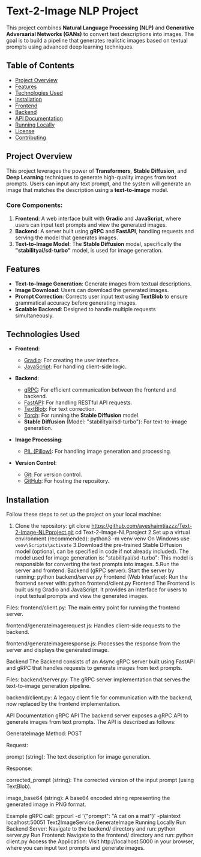 # Text-2-Image NLP Project

This project combines **Natural Language Processing (NLP)** and **Generative Adversarial Networks (GANs)** to convert text descriptions into images. The goal is to build a pipeline that generates realistic images based on textual prompts using advanced deep learning techniques.

## Table of Contents
- [Project Overview](#project-overview)
- [Features](#features)
- [Technologies Used](#technologies-used)
- [Installation](#installation)
- [Frontend](#frontend)
- [Backend](#backend)
- [API Documentation](#api-documentation)
- [Running Locally](#running-locally)
- [License](#license)
- [Contributing](#contributing)

## Project Overview

This project leverages the power of **Transformers**, **Stable Diffusion**, and **Deep Learning** techniques to generate high-quality images from text prompts. Users can input any text prompt, and the system will generate an image that matches the description using a **text-to-image** model.

### Core Components:
1. **Frontend**: A web interface built with **Gradio** and **JavaScript**, where users can input text prompts and view the generated images.
2. **Backend**: A server built using **gRPC** and **FastAPI**, handling requests and serving the model that generates images.
3. **Text-to-Image Model**: The **Stable Diffusion** model, specifically the **"stabilityai/sd-turbo"** model, is used for image generation.

## Features

- **Text-to-Image Generation**: Generate images from textual descriptions.
- **Image Download**: Users can download the generated images.
- **Prompt Correction**: Corrects user input text using **TextBlob** to ensure grammatical accuracy before generating images.
- **Scalable Backend**: Designed to handle multiple requests simultaneously.

## Technologies Used

- **Frontend**:
  - [Gradio](https://gradio.app/): For creating the user interface.
  - [JavaScript](https://www.javascript.com/): For handling client-side logic.
  
- **Backend**:
  - [gRPC](https://grpc.io/): For efficient communication between the frontend and backend.
  - [FastAPI](https://fastapi.tiangolo.com/): For handling RESTful API requests.
  - [TextBlob](https://textblob.readthedocs.io/en/dev/): For text correction.
  - [Torch](https://pytorch.org/): For running the **Stable Diffusion** model.
  - **Stable Diffusion** (Model: "stabilityai/sd-turbo"): For text-to-image generation.
  
- **Image Processing**:
  - [PIL (Pillow)](https://pillow.readthedocs.io/en/stable/): For handling image generation and processing.
  
- **Version Control**:
  - [Git](https://git-scm.com/): For version control.
  - [GitHub](https://github.com/): For hosting the repository.

## Installation

Follow these steps to set up the project on your local machine:

1. Clone the repository:
   git clone https://github.com/ayeshaimtiazzz/Text-2-Image-NLPproject.git
   cd Text-2-Image-NLPproject
2.Set up a virtual environment (recommended):
   python3 -m venv venv
   On Windows use `venv\Scripts\activate`
3.Download the pre-trained Stable Diffusion model (optional, can be specified in code if not already included). The model used for image generation is: "stabilityai/sd-turbo": This model is responsible for converting the text prompts into images.
5.Run the server and frontend:
    Backend (gRPC server): Start the server by running:
    python backend/server.py
    Frontend (Web Interface): Run the frontend server with:
    python frontend/client.py
Frontend
The Frontend is built using Gradio and JavaScript. It provides an interface for users to input textual prompts and view the generated images.

Files:
frontend/client.py: The main entry point for running the frontend server.

frontend/generateimagerequest.js: Handles client-side requests to the backend.

frontend/generateimageresponse.js: Processes the response from the server and displays the generated image.

Backend
The Backend consists of an Async gRPC server built using FastAPI and gRPC that handles requests to generate images from text prompts.

Files:
backend/server.py: The gRPC server implementation that serves the text-to-image generation pipeline.

backend/client.py: A legacy client file for communication with the backend, now replaced by the frontend implementation.

API Documentation
gRPC API
The backend server exposes a gRPC API to generate images from text prompts. The API is described as follows:

GenerateImage
Method: POST

Request:

prompt (string): The text description for image generation.

Response:

corrected_prompt (string): The corrected version of the input prompt (using TextBlob).

image_base64 (string): A base64 encoded string representing the generated image in PNG format.

Example gRPC call:
grpcurl -d '{"prompt": "A cat on a mat"}' -plaintext localhost:50051 Text2ImageService.GenerateImage
Running Locally
Run Backend Server:
Navigate to the backend/ directory and run:
python server.py
Run Frontend:
Navigate to the frontend/ directory and run:
python client.py
Access the Application:
Visit http://localhost:5000 in your browser, where you can input text prompts and generate images.


